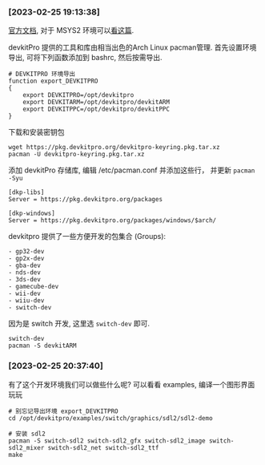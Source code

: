 
### [2023-02-25 19:13:38]

[官方文档](https://devkitpro.org/wiki/Getting_Started), 对于 MSYS2 环境可以[看这篇](https://devkitpro.org/wiki/devkitPro_pacman).

devkitPro 提供的工具和库由相当出色的Arch Linux pacman管理. 首先设置环境导出, 可将下列函数添加到 bashrc, 然后按需导出.

```shell
# DEVKITPRO 环境导出
function export_DEVKITPRO
{
    export DEVKITPRO=/opt/devkitpro
    export DEVKITARM=/opt/devkitpro/devkitARM
    export DEVKITPPC=/opt/devkitpro/devkitPPC
}
```

下载和安装密钥包

```shell
wget https://pkg.devkitpro.org/devkitpro-keyring.pkg.tar.xz
pacman -U devkitpro-keyring.pkg.tar.xz
```

添加 devkitPro 存储库, 编辑 /etc/pacman.conf 并添加这些行， 并更新 `pacman -Syu`

```shell
[dkp-libs]
Server = https://pkg.devkitpro.org/packages

[dkp-windows]
Server = https://pkg.devkitpro.org/packages/windows/$arch/
```

devkitpro 提供了一些方便开发的包集合 (Groups):

```
- gp32-dev
- gp2x-dev
- gba-dev 
- nds-dev
- 3ds-dev
- gamecube-dev
- wii-dev
- wiiu-dev
- switch-dev
```

因为是 switch 开发, 这里选 `switch-dev` 即可.

```
switch-dev
pacman -S devkitARM
```

### [2023-02-25 20:37:40]

有了这个开发环境我们可以做些什么呢? 可以看看 examples, 编译一个图形界面玩玩

```shell
# 别忘记导出环境 export_DEVKITPRO
cd /opt/devkitpro/examples/switch/graphics/sdl2/sdl2-demo

# 安装 sdl2
pacman -S switch-sdl2 switch-sdl2_gfx switch-sdl2_image switch-sdl2_mixer switch-sdl2_net switch-sdl2_ttf
make
```

